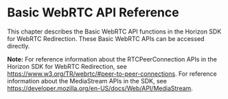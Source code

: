 # Basic WebRTC API Reference
This chapter describes the Basic WebRTC API functions in the Horizon SDK for WebRTC Redirection. These Basic WebRTC APIs can be accessed directly.

**Note:** For reference information about the RTCPeerConnection APIs in the Horizon SDK for WebRTC Redirection, see https://www.w3.org/TR/webrtc/#peer-to-peer-connections. For reference information about the MediaStream APIs in the SDK, see https://developer.mozilla.org/en-US/docs/Web/API/MediaStream.


